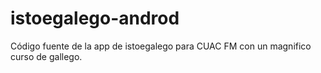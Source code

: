 # istoegalego-androd
Código fuente de la app de istoegalego para CUAC FM con un magnifico curso de gallego.
